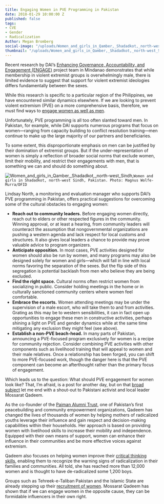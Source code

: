 ```yaml
---
title: Engaging Women in PVE Programming in Pakistan
date: 2018-01-29 10:00:00 Z
published: false
tags:
- CVE
- Gender
- Radicalization
Author: Megan Bromberg
social-image: "/uploads/Women_and_girls_in_Qamber,_Shadadkot,_north-west_Sindh,_Pakistan_(8406155976)-6e4895.jpg"
thumbnail: "/uploads/Women_and_girls_in_Qamber,_Shadadkot,_north-west_Sindh,_Pakistan_(8406155976)-6e4895.jpg"
---
```


Recent research by DAI’s [Enhancing Governance, Accountability, and Engagement (ENGAGE)](https://www.dai.com/our-work/projects/philippines-enhancing-governance-accountability-and-engagement-engage) project team in Mindanao demonstrates that while membership in violent extremist groups is overwhelmingly male, there is limited evidence to suggest that support for violent extremist ideologies differs fundamentally between the sexes.

<!--more-->

While this research is specific to a particular region of the Philippines, we have encountered similar dynamics elsewhere. If we are looking to prevent violent extremism (PVE) on a more comprehensive basis, therefore, we must find ways to [engage women as well as men](https://www.usip.org/publications/2015/05/women-preventing-violent-extremism).

Unfortunately, PVE programming is all too often slanted toward men. In Pakistan, for example, while DAI supports numerous programs that focus on women—ranging from capacity building to conflict resolution training—men continue to make up the large majority of our partners and beneficiaries.

To some extent, this disproportionate emphasis on men can be justified by their domination of extremist groups. But if the under-representation of women is simply a reflection of broader social norms that exclude women, limit their mobility, and restrict their engagements with men, that is something we can and should do something about.

![Women_and_girls_in_Qamber,_Shadadkot,_north-west_Sindh,](/uploads/Women_and_girls_in_Qamber,_Shadadkot,_north-west_Sindh,_Pakistan_(8406155976)-6e4895.jpg)`Women and girls in Shadadkot, north-west Sindh, Pakistan. Photo: Magnus Wolfe-Murra/DFID`

Lindsay North, a monitoring and evaluation manager who supports DAI’s PVE programming in Pakistan, offers practical suggestions for overcoming some of the cultural obstacles to engaging women:

* **Reach out to community leaders.** Before engaging women directly, reach out to elders or other respected figures in the community. Winning approval, or at least a hearing, from community leaders will counteract the assumption that nongovernmental organizations are pushing a western agenda and lack respect for local customs and structures. It also gives local leaders a chance to provide may prove valuable advice to program organizers.
* **Anticipate opposition.** In most cases, PVE activities designed for women should also be run by women, and many programs may also be designed solely for women and girls—which will fall in line with local norms favoring the separation of the sexes. But the flip side of this segregation is potential backlash from men who believe they are being excluded.
* **Find the right space.** Cultural norms often restrict women from socializing in public. Consider holding meetings in the home or in culturally sanctioned community centers where women feel comfortable.
* **Embrace the escorts.** Women attending meetings may be under the supervision of a male escort, who will take them to and from activities. Grating as this may be to western sensibilities, it can in fact open up opportunities to engage these men in constructive activities, perhaps shining a light on PVE and gender dynamics while at the same time mitigating any exclusion they might feel (see above).
* **Establish a non-PVE beach-head.** In many parts of Pakistan, announcing a PVE-focused program exclusively for women is a recipe for community rejection. Consider combining PVE activities with other components such as livelihood training that will appeal to women and their male relatives. Once a relationship has been forged, you can shift to more PVE-focused work, though the danger here is that the PVE component can become an afterthought rather than the primary focus of engagement.

Which leads us to the question: What should PVE engagement for women look like? That, I’m afraid, is a post for another day, but on that [broad subject](https://reliefweb.int/report/world/women-and-countering-violent-extremism) let me end with a shout-out to Pakistani activist and local leader Mossarat Qadeem.

As the co-founder of the [Paiman Alumni Trust](https://www.peaceinsight.org/conflicts/pakistan/peacebuilding-organisations/paiman-alumni-trust-paiman/), one of Pakistan’s first peacebuilding and community empowerment organizations, Qadeem has changed the lives of thousands of women by helping mothers of radicalized youths leverage their influence and gain respect and decision-making capabilities within their households. Her approach is based on providing women with livelihood skills to increase their mobility and independence. Equipped with their own means of support, women can enhance their influence in their communities and be more effective voices against extremism.

Qadeem also focuses on helping women improve their [critical thinking skills](http://www.karunacenter.org/our-stories/our-20th-year-an-interview-with-mossarat-qadeem), enabling them to recognize the warning signs of radicalization in their families and communities. All told, she has reached more than 12,000 women and is thought to have de-radicalized some 1,200 boys.

Groups such as Tehreek-e-Taliban Pakistan and the Islamic State are already stepping up their [recruitment of women](https://www.dawn.com/news/1362987/wanted-violent-muslim-women). Mossarat Qadeem has shown that if we can engage women in the opposite cause, they can be formidable influencers in their own right.